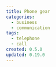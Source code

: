 ```yaml
---
title: Phone gear
categories:
  - business
  - communication
tags:
  - telephone
  - call
created: 0.5.0
updated: 0.19.0
---
```

